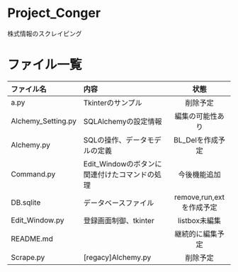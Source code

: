 # Project_Conger
株式情報のスクレイピング
# ファイル一覧
|ファイル名|内容|状態|
|:---|:---|:---:|
|a.py|Tkinterのサンプル|削除予定|
|Alchemy_Setting.py|SQLAlchemyの設定情報|編集の可能性あり|
|Alchemy.py|SQLの操作、データモデルの定義|BL_Delを作成予定|
|Command.py|Edit_Windowのボタンに関連付けたコマンドの処理|今後機能追加|
|DB.sqlite|データベースファイル|remove,run,extを作成予定|
|Edit_Window.py|登録画面制御、tkinter|listbox未編集|
|README.md||継続的に編集予定|
|Scrape.py|[regacy]Alchemy.py|削除予定|
